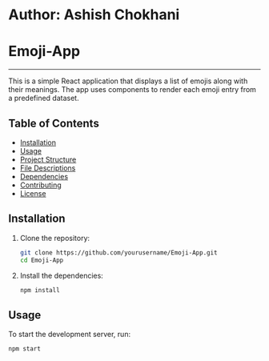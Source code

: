 # Author: Ashish Chokhani

# Emoji-App 

--- 

This is a simple React application that displays a list of emojis along with their meanings. The app uses components to render each emoji entry from a predefined dataset.

## Table of Contents
- [Installation](#installation)
- [Usage](#usage)
- [Project Structure](#project-structure)
- [File Descriptions](#file-descriptions)
- [Dependencies](#dependencies)
- [Contributing](#contributing)
- [License](#license)

## Installation

1. Clone the repository:
    ```sh
    git clone https://github.com/yourusername/Emoji-App.git
    cd Emoji-App
    ```

2. Install the dependencies:
    ```sh
    npm install
    ```

## Usage

To start the development server, run:
```sh
npm start


